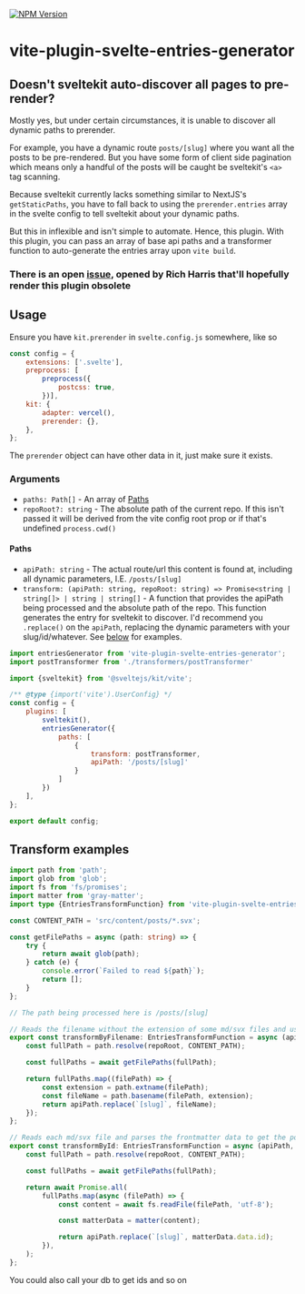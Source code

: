 [![NPM Version](https://badge.fury.io/js/vite-plugin-svelte-entries-generator.svg?style=flat)](https://npmjs.org/package/vite-plugin-svelte-entries-generator)

# vite-plugin-svelte-entries-generator

## Doesn't sveltekit auto-discover all pages to pre-render?

Mostly yes, but under certain circumstances, it is unable to discover all dynamic paths to prerender.

For example, you have a dynamic route `posts/[slug]` where you want all the posts to be pre-rendered. But you have some
form of client side pagination which means only a handful of the posts will be caught be sveltekit's `<a>` tag scanning.

Because sveltekit currently lacks something similar to NextJS's `getStaticPaths`, you have to fall back to using
the `prerender.entries` array in the svelte config to tell sveltekit about your dynamic paths.

But this in inflexible and isn't simple to automate. Hence, this plugin. With this plugin, you can pass an array of
base api paths and a transformer function to auto-generate the entries array upon `vite build`.

### There is an open [issue](https://github.com/sveltejs/kit/issues/9506), opened by Rich Harris that'll hopefully render this plugin obsolete

## Usage

Ensure you have `kit.prerender` in `svelte.config.js` somewhere, like so

```js
const config = {
    extensions: ['.svelte'],
    preprocess: [
        preprocess({
            postcss: true,
        })],
    kit: {
        adapter: vercel(),
        prerender: {},
    },
};
```

The `prerender` object can have other data in it, just make sure it exists.

### Arguments

- `paths: Path[]` - An array of [Paths](#paths)
- `repoRoot?: string` - The absolute path of the current repo. If this isn't passed it will be derived from the vite
  config root prop or if that's undefined `process.cwd()`

#### Paths

- `apiPath: string` - The actual route/url this content is found at, including all dynamic parameters,
  I.E. `/posts/[slug]`
- `transform: (apiPath: string, repoRoot: string) => Promise<string | string[]> | string | string[]` - A function that
  provides the apiPath being processed and the absolute path of the repo. This function
  generates the entry for sveltekit to discover. I'd recommend you `.replace()` on the `apiPath`, replacing the dynamic parameters
  with your slug/id/whatever. See [below](#transform-examples) for examples.

```js
import entriesGenerator from 'vite-plugin-svelte-entries-generator';
import postTransformer from './transformers/postTransformer'

import {sveltekit} from '@sveltejs/kit/vite';

/** @type {import('vite').UserConfig} */
const config = {
    plugins: [
        sveltekit(),
        entriesGenerator({
            paths: [
                {
                    transform: postTransformer,
                    apiPath: '/posts/[slug]'
                }
            ]
        })
    ],
};

export default config;
```

## Transform examples

```ts
import path from 'path';
import glob from 'glob';
import fs from 'fs/promises';
import matter from 'gray-matter';
import type {EntriesTransformFunction} from 'vite-plugin-svelte-entries-generator';

const CONTENT_PATH = 'src/content/posts/*.svx';

const getFilePaths = async (path: string) => {
    try {
        return await glob(path);
    } catch (e) {
        console.error(`Failed to read ${path}`);
        return [];
    }
};

// The path being processed here is /posts/[slug]

// Reads the filename without the extension of some md/svx files and uses that filename as the slug
export const transformByFilename: EntriesTransformFunction = async (apiPath, repoRoot) => {
    const fullPath = path.resolve(repoRoot, CONTENT_PATH);

    const fullPaths = await getFilePaths(fullPath);

    return fullPaths.map((filePath) => {
        const extension = path.extname(filePath);
        const fileName = path.basename(filePath, extension);
        return apiPath.replace(`[slug]`, fileName);
    });
};

// Reads each md/svx file and parses the frontmatter data to get the posts id and uses that as the slug 
export const transformById: EntriesTransformFunction = async (apiPath, repoRoot) => {
    const fullPath = path.resolve(repoRoot, CONTENT_PATH);

    const fullPaths = await getFilePaths(fullPath);

    return await Promise.all(
        fullPaths.map(async (filePath) => {
            const content = await fs.readFile(filePath, 'utf-8');

            const matterData = matter(content);

            return apiPath.replace(`[slug]`, matterData.data.id);
        }),
    );
};
```

You could also call your db to get ids and so on
